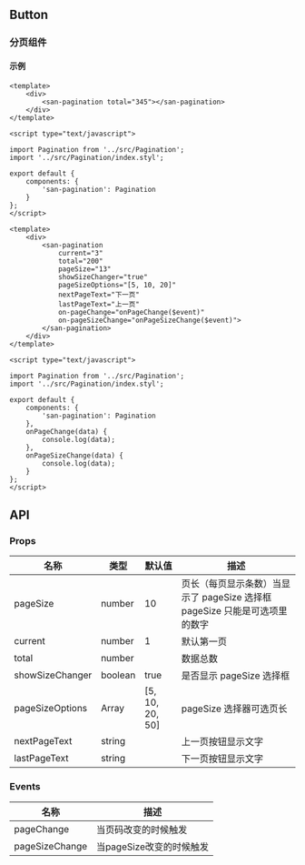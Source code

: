 ## Button

### 分页组件

#### 示例

```san 1、只指定总条数（必传参数），其他使用默认参数
<template>
    <div>
        <san-pagination total="345"></san-pagination>
    </div>
</template>

<script type="text/javascript">

import Pagination from '../src/Pagination';
import '../src/Pagination/index.styl';

export default {
    components: {
        'san-pagination': Pagination
    }
};
</script>

```

```san 2、指定当前页码、总条数、页长、显示页长切换器、页长选项、上下翻页显示文字、页码变换回调、页长变换回调
<template>
    <div>
        <san-pagination
            current="3"
            total="200"
            pageSize="13"
            showSizeChanger="true"
            pageSizeOptions="[5, 10, 20]"
            nextPageText="下一页"
            lastPageText="上一页"
            on-pageChange="onPageChange($event)"
            on-pageSizeChange="onPageSizeChange($event)">
        </san-pagination>
    </div>
</template>

<script type="text/javascript">

import Pagination from '../src/Pagination';
import '../src/Pagination/index.styl';

export default {
    components: {
        'san-pagination': Pagination
    },
    onPageChange(data) {
        console.log(data);
    },
    onPageSizeChange(data) {
        console.log(data);
    }
};
</script>

```


## API

### Props

| 名称 | 类型 | 默认值 | 描述|
| --- | --- | --- | --- |
| pageSize | number | 10 | 页长（每页显示条数）当显示了 pageSize 选择框 pageSize 只能是可选项里的数字 |
| current | number | 1 | 默认第一页 |
| total | number | | 数据总数 |
| showSizeChanger | boolean | true | 是否显示 pageSize 选择框 |
| pageSizeOptions | Array | [5, 10, 20, 50] | pageSize 选择器可选页长 |
| nextPageText | string | | 上一页按钮显示文字 |
| lastPageText | string | | 下一页按钮显示文字 |

### Events

| 名称 | 描述|
| --- | --- |
| pageChange | 当页码改变的时候触发 |
| pageSizeChange | 当pageSize改变的时候触发 |
